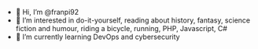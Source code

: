 - 👋 Hi, I’m @franpi92
- 👀 I’m interested in do-it-yourself, reading about history, fantasy, science fiction and humour, riding a bicycle, running, PHP, Javascript, C#
- 🌱 I’m currently learning DevOps and cybersecurity

<!---
franpi92/franpi92 is a ✨ special ✨ repository because its `README.md` (this file) appears on your GitHub profile.
You can click the Preview link to take a look at your changes.
--->
